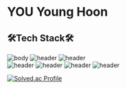 # YOU Young Hoon
## 🛠Tech Stack🛠
![body](https://img.shields.io/badge/C-A8B9CC?style=round-square&logo=C&logoColor=white)  ![header](https://img.shields.io/badge/C++-00599C?style=round-square&logo=C%2B%2B&logoColor=white)   ![header](https://img.shields.io/badge/React_native-61DAFB?style=round-square&logo=REACT&logoColor=white)  
![header](https://img.shields.io/badge/Arduino-00979D?style=round-square&logo=arduino&logoColor=white) ![header](https://img.shields.io/badge/Raspberry-A22846?style=round-square&logo=raspberrypi&logoColor=white) ![header](https://img.shields.io/badge/STM32-03234B?style=round-square&logo=stmicroelectronics&logoColor=white)
![header](https://img.shields.io/badge/STM32-232F3E?style=round-square&logo=amazonaws&logoColor=yellow)

[![Solved.ac Profile](http://mazassumnida.wtf/api/v2/generate_badge?boj=honor)](https://solved.ac/kcnoh2@hanyang.ac.kr/)
